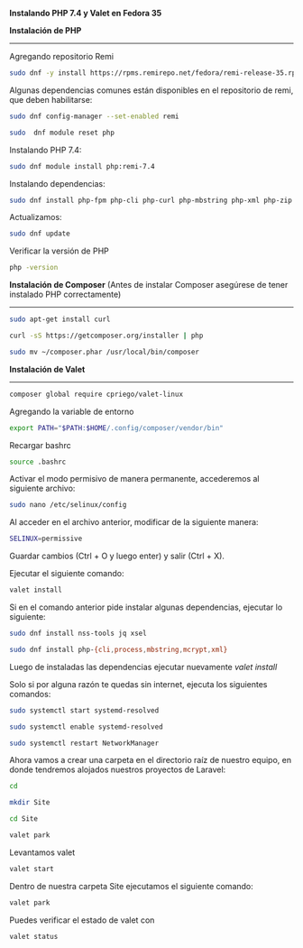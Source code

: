 **Instalando PHP 7.4 y Valet en Fedora 35**

**Instalación de PHP**

---

Agregando repositorio Remi

```bash
sudo dnf -y install https://rpms.remirepo.net/fedora/remi-release-35.rpm
```

Algunas dependencias comunes están disponibles en el repositorio de remi, que deben habilitarse:

```bash
sudo dnf config-manager --set-enabled remi
```

```bash
sudo  dnf module reset php
```

Instalando PHP 7.4:

```bash
sudo dnf module install php:remi-7.4
```

Instalando dependencias:

```bash
sudo dnf install php-fpm php-cli php-curl php-mbstring php-xml php-zip php-pgsql php-gd php-soap php-json php-ffi php-intl
```

Actualizamos:

```bash
sudo dnf update
```

Verificar la versión de PHP

```bash
php -version
```

**Instalación de Composer** (Antes de instalar Composer asegúrese de tener instalado PHP correctamente)

---

```bash
sudo apt-get install curl
```

```bash
curl -sS https://getcomposer.org/installer | php
```

```bash
sudo mv ~/composer.phar /usr/local/bin/composer
```

**Instalación de Valet**

---

```bash
composer global require cpriego/valet-linux
```

Agregando la variable de entorno

```bash
export PATH="$PATH:$HOME/.config/composer/vendor/bin"
```

Recargar bashrc

```bash
source .bashrc
```

Activar el modo permisivo de manera permanente, accederemos al siguiente archivo:

```bash
sudo nano /etc/selinux/config
```

Al acceder en el archivo anterior, modificar de la siguiente manera:

```bash
SELINUX=permissive
```

Guardar cambios (Ctrl + O y luego enter) y salir (Ctrl + X).

Ejecutar el siguiente comando:

```bash
valet install
```

Si en el comando anterior pide instalar algunas dependencias, ejecutar lo siguiente:

```bash
sudo dnf install nss-tools jq xsel
```

```bash
sudo dnf install php-{cli,process,mbstring,mcrypt,xml}
```

Luego de instaladas las dependencias ejecutar nuevamente *valet install*

Solo si por alguna razón te quedas sin internet, ejecuta los siguientes comandos:

```bash
sudo systemctl start systemd-resolved
```

```bash
sudo systemctl enable systemd-resolved
```

```bash
sudo systemctl restart NetworkManager
```

Ahora vamos a crear una carpeta en el directorio raíz de nuestro equipo, en donde tendremos alojados nuestros proyectos de Laravel:

```bash
cd

mkdir Site

cd Site

valet park
```

Levantamos valet

```bash
valet start
```

Dentro de nuestra carpeta Site ejecutamos el siguiente comando:

```bash
valet park
```

Puedes verificar el estado de valet con

```bash
valet status
```
